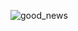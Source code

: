 ![good_news](https://user-images.githubusercontent.com/23289982/210197011-01f0556c-1324-445c-a5aa-5375fb3736bd.jpg)
